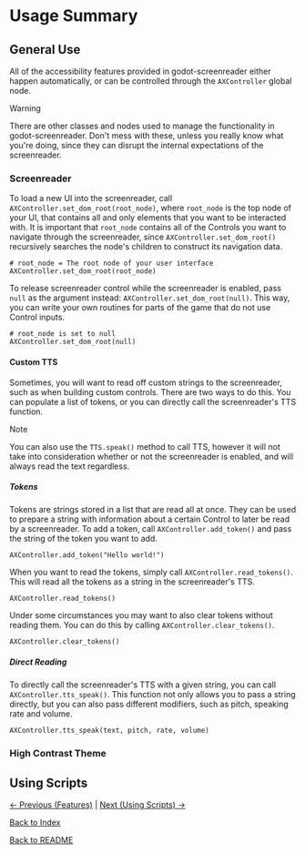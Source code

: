 # Usage Summary

## General Use

All of the accessibility features provided in godot-screenreader either happen automatically, or can be controlled through the ``AXController`` global node. 

> [!WARNING]  
> There are other classes and nodes used to manage the functionality in godot-screenreader. Don't mess with these, unless you really know what you're doing, since they can disrupt the internal expectations of the screenreader.

### Screenreader

To load a new UI into the screenreader, call ``AXController.set_dom_root(root_node)``, where ``root_node`` is the top node of your UI, that contains all and only elements that you want to be interacted with. It is important that ``root_node`` contains all of the Controls you want to navigate through the screenreader, since ``AXController.set_dom_root()`` recursively searches the node's children to construct its navigation data.

```
# root_node = The root node of your user interface
AXController.set_dom_root(root_node)
```

To release screenreader control while the screenreader is enabled, pass ``null`` as the argument instead: ``AXController.set_dom_root(null)``. This way, you can write your own routines for parts of the game that do not use Control inputs.

```
# root_node is set to null
AXController.set_dom_root(null)
```

#### Custom TTS

Sometimes, you will want to read off custom strings to the screenreader, such as when building custom controls. There are two ways to do this. You can populate a list of tokens, or you can directly call the screenreader's TTS function.

> [!NOTE]  
> You can also use the ``TTS.speak()`` method to call TTS, however it will not take into consideration whether or not the screenreader is enabled, and will always read the text regardless.

##### Tokens

Tokens are strings stored in a list that are read all at once. They can be used to prepare a string with information about a certain Control to later be read by a screenreader. To add a token, call ``AXController.add_token()`` and pass the string of the token you want to add.

```
AXController.add_token("Hello world!")
```

When you want to read the tokens, simply call ``AXController.read_tokens()``. This will read all the tokens as a string in the screenreader's TTS.

```
AXController.read_tokens()
```

Under some circumstances you may want to also clear tokens without reading them. You can do this by calling ``AXController.clear_tokens()``.

```
AXController.clear_tokens()
```

##### Direct Reading

To directly call the screenreader's TTS with a given string, you can call ``AXController.tts_speak()``. This function not only allows you to pass a string directly, but you can also pass different modifiers, such as pitch, speaking rate and volume.

```
AXController.tts_speak(text, pitch, rate, volume)
```

### High Contrast Theme


## Using Scripts

[<- Previous (Features)](functionality.md)
 | [Next (Using Scripts) ->](stub.md)

[Back to Index](index.md)

[Back to README](../../README.md)
